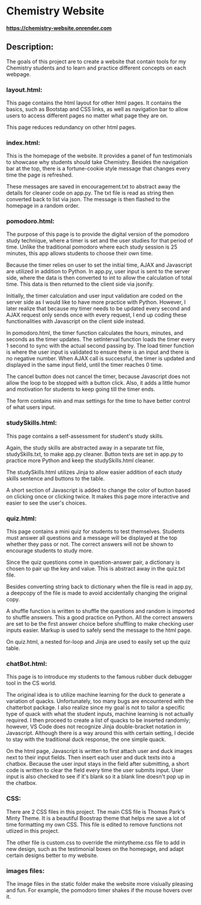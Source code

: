 # Chemistry Website
#### <https://chemistry-website.onrender.com>

## Description:
The goals of this project are to create a website that contain tools for my Chemistry students and to learn and practice different concepts on each webpage.

### layout.html:
This page contains the html layout for other html pages. It contains the basics, such as Bootstap and CSS links, as well as navigation bar to allow users to access different pages no matter what page they are on.

This page reduces redundancy on other html pages.

### index.html:
This is the homepage of the website. It provides a panel of fun testimonials to showcase why students should take Chemistry. Besides the navigation bar at the top, there is a fortune-cookie style message that changes every time the page is refreshed.

These messages are saved in encouragement.txt to abstract away the details for cleaner code on app.py. The txt file is read as string then converted back to list via json. The message is then flashed to the homepage in a random order.

### pomodoro.html:
The purpose of this page is to provide the digital version of the pomodoro study technique, where a timer is set and the user studies for that period of time. Unlike the traditional pomodoro where each study session is 25 minutes, this app allows students to choose their own time.

Because the timer relies on user to set the initial time, AJAX and Javascript are utilized in addition to Python. In app.py, user input is sent to the server side, where the data is then converted to int to allow the calculation of total time. This data is then returned to the client side via jsonify.

Initially, the timer calculation and user input validation are coded on the server side as I would like to have more practice with Python. However, I later realize that because my timer needs to be updated every second and AJAX request only sends once with every request, I end up coding these functionalities with Javascript on the client side instead.

In pomodoro.html, the timer function calculates the hours, minutes, and seconds as the timer updates. The setInterval function loads the timer every 1 second to sync with the actual second passing by. The load timer function is where the user input is validated to ensure there is an input and there is no negative number. When AJAX call is successful, the timer is updated and displayed in the same input field, until the timer reaches 0 time.

The cancel button does not cancel the timer, because Javascript does not allow the loop to be stopped with a button click. Also, it adds a little humor and motivation for students to keep going till the timer ends. 

The form contains min and max settings for the time to have better control of what users input.

### studySkills.html:
This page contains a self-assessment for student's study skills.

Again, the study skills are abstracted away in a separate txt file, studySkills.txt, to make app.py cleaner. Button texts are set in app.py to practice more Python and keep the studySkills.html cleaner.

The studySkills.html utilizes Jinja to allow easier addition of each study skills sentence and buttons to the table.

A short section of Javascript is added to change the color of button based on clicking once or clicking twice. It makes this page more interactive and easier to see the user's choices.

### quiz.html:
This page contains a mini quiz for students to test themselves. Students must answer all questions and a message will be displayed at the top whether they pass or not. The correct answers will not be shown to encourage students to study more.

Since the quiz questions come in question-answer pair, a dictionary is chosen to pair up the key and value. This is abstract away in the quiz.txt file.

Besides converting string back to dictionary when the file is read in app.py, a deepcopy of the file is made to avoid accidentally changing the original copy.

A shuffle function is written to shuffle the questions and random is imported to shuffle answers. This a good practice on Python. All the correct answers are set to be the first answer choice before shuffling to make checking user inputs easier. Markup is used to safely send the message to the html page.

On quiz.html, a nested for-loop and Jinja are used to easily set up the quiz table.

### chatBot.html:
This page is to introduce my students to the famous rubber duck debugger tool in the CS world. 

The original idea is to utilize machine learning for the duck to generate a variation of quacks. Unfortunately, too many bugs are encountered with the chatterbot package. I also realize since my goal is not to tailor a specific type of quack with what the student inputs, machine learning is not actually required. I then proceed to create a list of quacks to be inserted randomly; however, VS Code does not recognize Jinja double-bracket notation in Javascript. Although there is a way around this with certain setting, I decide to stay with the traditional duck response, the one simple quack.

On the html page, Javascript is written to first attach user and duck images next to their input fields. Then insert each user and duck texts into a chatbox. Because the user input stays in the field after submitting, a short code is written to clear the field every time the user submits input. User input is also checked to see if it's blank so it a blank line doesn't pop up in the chatbox.

### CSS:
There are 2 CSS files in this project. The main CSS file is Thomas Park's Minty Theme. It is a beautiful Boostrap theme that helps me save a lot of time formatting my own CSS. This file is edited to remove functions not utlized in this project.

The other file is custom.css to override the mintytheme.css file to add in new design, such as the testimonial boxes on the homepage, and adapt certain designs better to my website.

### images files:
The image files in the static folder make the website more visiually pleasing and fun. For example, the pomodoro timer shakes if the mouse hovers over it. 
